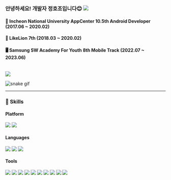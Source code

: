 ### 안녕하세요! 개발자 정호조입니다😊 <a href="https://www.instagram.com/jhj_423/" target="_blank"><img src="https://img.shields.io/badge/Instagram-E4405F?style=flat-square&logo=instagram&logoColor=white"/></a>

#### 🥰 Incheon National University AppCenter 10.5th Android Developer (2017.06 ~ 2020.02)
#### 🦁 LikeLion 7th (2018.03 ~ 2020.02)
#### 🖥️ Samsung SW Academy For Youth 8th Mobile Track (2022.07 ~ 2023.06)
</br>

<img src="https://github-readme-stats.vercel.app/api/top-langs/?username=hojoJeong&layout=compact&theme=dracula">

![snake gif](https://github.com/hojoJeong/hojoJeong/blob/output/github-contribution-grid-snake.svg)

</b>

<hr>

### 💪 Skills
#### Platform 
<p>
  <img src="https://img.shields.io/badge/Android-3DDC84?style=flat-square&logo=Android&logoColor=white"/>
  <img src="https://img.shields.io/badge/Flutter-02569B?style=flat-square&logo=Flutter&logoColor=white"/>
</p>

#### Languages
<p>
  <img src="https://img.shields.io/badge/Java-007396?style=flat-square&logo=Java&logoColor=white"/>
  <img src="https://img.shields.io/badge/Kotlin-0095D5?style=flat-square&logo=Kotlin&logoColor=white"/> 
  <img src="https://img.shields.io/badge/Dart-0175C2?style=flat-square&logo=Dart&logoColor=white"/> 
</p>
 
#### Tools
<p>
  <img src="https://img.shields.io/badge/Android%20Studio-313335?style=flat-square&logo=androidstudio&logoColor=99CC00"/>
  <img src="https://img.shields.io/badge/Visual%20Studio-565656?style=flat-square&logo=visualstudio&logoColor=CB96F8"/>
  <img src="https://img.shields.io/badge/Intellij-000000?style=flat-square&logo=intellijidea&logoColor=white"/>
  <img src="https://img.shields.io/badge/Eclipse-2C2255?style=flat-square&logo=Eclipse&logoColor=CB96F8"/>
  <img src="https://img.shields.io/badge/PostMan-FF6C37?style=flat-square&logo=PostMan&logoColor=white"/>
  <img src="https://img.shields.io/badge/Slack-4A154B?style=flat-square&logo=slack&logoColor=white"/>
  <img src="https://img.shields.io/badge/Notion-EEEEEE?style=flat-square&logo=Notion&logoColor=black"/>
  <img src="https://img.shields.io/badge/Source%20Tree-005DF4?style=flat-square&logo=sourcetree&logoColor=white"/>
  <img src="https://img.shields.io/badge/Git-F05032?style=flat-square&logo=Git&logoColor=white"/>
  <img src="https://img.shields.io/badge/Jira-0052CC?style=flat-square&logo=Jira&logoColor=white"/>
</p>
</b>
